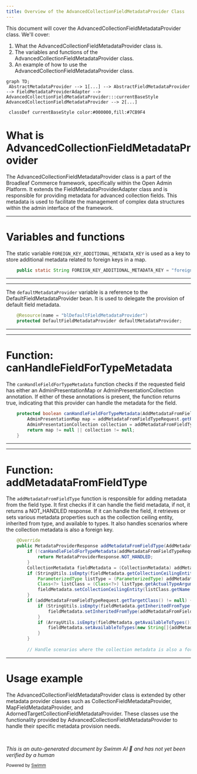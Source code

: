 ```yaml
---
title: Overview of the AdvancedCollectionFieldMetadataProvider Class
---
```

This document will cover the AdvancedCollectionFieldMetadataProvider class. We'll cover:

1. What the AdvancedCollectionFieldMetadataProvider class is.
2. The variables and functions of the AdvancedCollectionFieldMetadataProvider class.
3. An example of how to use the AdvancedCollectionFieldMetadataProvider class.

```mermaid
graph TD;
 AbstractMetadataProvider --> 1[...] --> AbstractFieldMetadataProvider --> FieldMetadataProviderAdapter --> AdvancedCollectionFieldMetadataProvider:::currentBaseStyle
AdvancedCollectionFieldMetadataProvider --> 2[...]

 classDef currentBaseStyle color:#000000,fill:#7CB9F4
```

# What is AdvancedCollectionFieldMetadataProvider

The AdvancedCollectionFieldMetadataProvider class is a part of the Broadleaf Commerce framework, specifically within the Open Admin Platform. It extends the FieldMetadataProviderAdapter class and is responsible for providing metadata for advanced collection fields. This metadata is used to facilitate the management of complex data structures within the admin interface of the framework.

<SwmSnippet path="/admin/broadleaf-open-admin-platform/src/main/java/org/broadleafcommerce/openadmin/server/dao/provider/metadata/AdvancedCollectionFieldMetadataProvider.java" line="43">

---

# Variables and functions

The static variable `FOREIGN_KEY_ADDITIONAL_METADATA_KEY` is used as a key to store additional metadata related to foreign keys in a map.

```java
    public static String FOREIGN_KEY_ADDITIONAL_METADATA_KEY = "foreign_key";
```

---

</SwmSnippet>

<SwmSnippet path="/admin/broadleaf-open-admin-platform/src/main/java/org/broadleafcommerce/openadmin/server/dao/provider/metadata/AdvancedCollectionFieldMetadataProvider.java" line="45">

---

The `defaultMetadataProvider` variable is a reference to the DefaultFieldMetadataProvider bean. It is used to delegate the provision of default field metadata.

```java
    @Resource(name = "blDefaultFieldMetadataProvider")
    protected DefaultFieldMetadataProvider defaultMetadataProvider;
```

---

</SwmSnippet>

<SwmSnippet path="/admin/broadleaf-open-admin-platform/src/main/java/org/broadleafcommerce/openadmin/server/dao/provider/metadata/AdvancedCollectionFieldMetadataProvider.java" line="48">

---

# Function: canHandleFieldForTypeMetadata

The `canHandleFieldForTypeMetadata` function checks if the requested field has either an AdminPresentationMap or AdminPresentationCollection annotation. If either of these annotations is present, the function returns true, indicating that this provider can handle the metadata for the field.

```java
    protected boolean canHandleFieldForTypeMetadata(AddMetadataFromFieldTypeRequest addMetadataFromFieldTypeRequest, Map<String, FieldMetadata> metadata) {
        AdminPresentationMap map = addMetadataFromFieldTypeRequest.getRequestedField().getAnnotation(AdminPresentationMap.class);
        AdminPresentationCollection collection = addMetadataFromFieldTypeRequest.getRequestedField().getAnnotation(AdminPresentationCollection.class);
        return map != null || collection != null;
    }
```

---

</SwmSnippet>

<SwmSnippet path="/admin/broadleaf-open-admin-platform/src/main/java/org/broadleafcommerce/openadmin/server/dao/provider/metadata/AdvancedCollectionFieldMetadataProvider.java" line="54">

---

# Function: addMetadataFromFieldType

The `addMetadataFromFieldType` function is responsible for adding metadata from the field type. It first checks if it can handle the field metadata, if not, it returns a NOT_HANDLED response. If it can handle the field, it retrieves or sets various metadata properties such as the collection ceiling entity, inherited from type, and available to types. It also handles scenarios where the collection metadata is also a foreign key.

```java
    @Override
    public MetadataProviderResponse addMetadataFromFieldType(AddMetadataFromFieldTypeRequest addMetadataFromFieldTypeRequest, Map<String, FieldMetadata> metadata) {
        if (!canHandleFieldForTypeMetadata(addMetadataFromFieldTypeRequest, metadata)) {
            return MetadataProviderResponse.NOT_HANDLED;
        }
        CollectionMetadata fieldMetadata = (CollectionMetadata) addMetadataFromFieldTypeRequest.getPresentationAttribute();
        if (StringUtils.isEmpty(fieldMetadata.getCollectionCeilingEntity())) {
            ParameterizedType listType = (ParameterizedType) addMetadataFromFieldTypeRequest.getRequestedField().getGenericType();
            Class<?> listClass = (Class<?>) listType.getActualTypeArguments()[0];
            fieldMetadata.setCollectionCeilingEntity(listClass.getName());
        }
        if (addMetadataFromFieldTypeRequest.getTargetClass() != null) {
            if (StringUtils.isEmpty(fieldMetadata.getInheritedFromType())) {
                fieldMetadata.setInheritedFromType(addMetadataFromFieldTypeRequest.getTargetClass().getName());
            }
            if (ArrayUtils.isEmpty(fieldMetadata.getAvailableToTypes())) {
                fieldMetadata.setAvailableToTypes(new String[]{addMetadataFromFieldTypeRequest.getTargetClass().getName()});
            }
        }
        
        // Handle scenarios where the collection metadata is also a foreign key. The {@link BasicFieldMetadata} that has all
```

---

</SwmSnippet>

# Usage example

The AdvancedCollectionFieldMetadataProvider class is extended by other metadata provider classes such as CollectionFieldMetadataProvider, MapFieldMetadataProvider, and AdornedTargetCollectionFieldMetadataProvider. These classes use the functionality provided by AdvancedCollectionFieldMetadataProvider to handle their specific metadata provision needs.

&nbsp;

*This is an auto-generated document by Swimm AI 🌊 and has not yet been verified by a human*

<SwmMeta version="3.0.0" repo-id="Z2l0aHViJTNBJTNBQnJvYWRsZWFmQ29tbWVyY2UtZGVtbyUzQSUzQWdpbGFkbmF2b3Q=" repo-name="BroadleafCommerce-demo" doc-type="class"><sup>Powered by [Swimm](/)</sup></SwmMeta>
